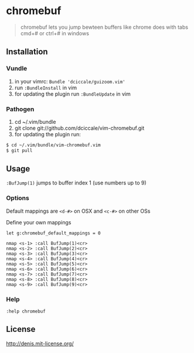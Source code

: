 # chromebuf

> chromebuf lets you jump bewteen buffers like chrome does with tabs cmd+# or ctrl+# in windows

## Installation

### Vundle
1. in your vimrc: `Bundle 'dciccale/guizoom.vim'`
2. run `:BundleInstall` in vim
3. for updating the plugin run `:BundleUpdate` in vim

### Pathogen
1. cd ~/.vim/bundle
2. git clone git://github.com/dciccale/vim-chromebuf.git
3. for updating the plugin run:

```bash
$ cd ~/.vim/bundle/vim-chromebuf.vim
$ git pull
```

## Usage

`:BufJump(1)` jumps to buffer index 1 (use numbers up to 9)

### Options

Default mappings are `<d-#>` on OSX and `<c-#>` on other OSs

Define your own mappings

```vim
let g:chromebuf_default_mappings = 0

nmap <s-1> :call BufJump(1)<cr>
nmap <s-2> :call BufJump(2)<cr>
nmap <s-3> :call BufJump(3)<cr>
nmap <s-4> :call BufJump(4)<cr>
nmap <s-5> :call BufJump(5)<cr>
nmap <s-6> :call BufJump(6)<cr>
nmap <s-7> :call BufJump(7)<cr>
nmap <s-8> :call BufJump(8)<cr>
nmap <s-9> :call BufJump(9)<cr>
```

### Help

`:help chromebuf`

## License
http://denis.mit-license.org/
